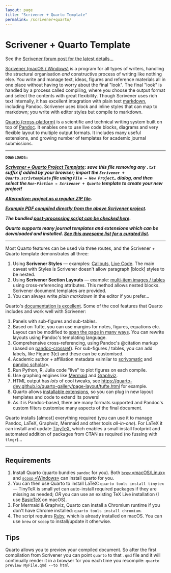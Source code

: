 ```yaml
---
layout: page
title: "Scrivener + Quarto Template"
permalink: /scrivener+quarto/
---
```


# Scrivener + Quarto Template

See the [Scrivener forum post for the latest details…](https://forum.literatureandlatte.com/t/scrivener-quarto-a-technical-academic-publishing-workflow/129769)

[Scrivener (macOS / Windows)](http://literatureandlatte.com) is a program for all types of writers, handling the structural organisation *and* constructive process of writing like nothing else. You write and manage text, ideas, figures and reference materials all in one place without having to worry about the final "look". The final "look" is handled by a process called compiling, where you choose the output format and select the contents with great flexibility. Though Scrivener uses rich text internally, it has excellent integration with plain text [markdown](https://en.wikipedia.org/wiki/Markdown), including Pandoc. Scrivener uses block and inline styles that can map to markdown; you write with editor styles but compile to markdown.

[Quarto (cross-platform)](https://quarto.org) is a scientific and technical writing system built on top of [Pandoc](https://pandoc.org). It enables one to use live code blocks, diagrams and very flexible layout to multiple output formats. It includes many useful extensions, and growing number of templates for academic journal submissions.

-------

**`DOWNLOADS:`**

**_[Scrivener + Quarto Project Template](https://github.com/iandol/scrivomatic/raw/master/Scrivener%20%2B%20Quarto.scrivtemplate): save this file removing any `.txt` suffix if added by your browser; import the `Scrivener + Quarto.scrivtemplate` file using `File → New Project…` dialog, and then select the `Non-Fiction → Scrivener + Quarto` template to create your new project!_**

 **_[Alternative: project as a regular ZIP file](https://github.com/iandol/scrivomatic/raw/master/Quarto.scriv.zip)._**

**_[Example PDF compiled directly from the above Scrivener project](https://github.com/iandol/scrivomatic/raw/master/sample-output/Quarto.pdf)._**

**_The bundled [post-processing script can be checked here](https://github.com/iandol/scrivomatic/blob/master/quarto-run.rb)._**

**_Quarto supports many journal templates and extensions which can be downloaded and installed. [See this awesome list for a curated list](https://github.com/mcanouil/awesome-quarto#awesome-quarto-)._**

-------

Most Quarto features can be used via three routes, and the Scrivener + Quarto template demonstrates all three:

1. Using **Scrivener Styles** — examples: [Callouts](https://quarto.org/docs/authoring/callouts.html), [Live Code](https://quarto.org/docs/computations/r.html). The main caveat with Styles is Scrivener doesn't allow paragraph [block] styles to be nested.
2. Using **Scrivener Section Layouts** — example: [multi-item images / tables](https://quarto.org/docs/authoring/figures.html#subfigures) using cross-referencing attributes. This method allows nested blocks. Scrivener document templates are provided.
3. You can always write *plain markdown* in the editor if you prefer…

Quarto's [documentation is excellent](https://quarto.org/docs/guide/). Some of the cool features that Quarto includes and work well with Scrivener:

1. Panels with sub-figures and sub-tables. 
1. Based on Tufte, you can use margins for notes, figures, equations etc. Layout can be modified to [span the page in many ways](https://quarto.org/docs/authoring/article-layout.html). You can rewrite layouts using Pandoc's templating language.
1. Comprehensive cross-referencing, using Pandoc's @citation markup (based on [pandoc-crossref](https://github.com/lierdakil/pandoc-crossref)). For sub-figures / tables, you can add labels, like Figure 3(c) and these can be customised.
1. Academic author + affiliation metadata «similar to [scrivomatic](https://github.com/iandol/scrivomatic) and [pandoc scholar](https://github.com/pandoc-scholar/pandoc-scholar)».
1. Run Python, R, Julia code "live" to plot figures on each compile.
1. Use graphing engines like [Mermaid](https://mermaid-js.github.io/) and [Graphviz](https://graphviz.org).
1. HTML output has *lots* of cool tweaks, see <https://quarto-dev.github.io/quarto-gallery/page-layout/tufte.html> for example.
1. Quarto allows [installable extensions](https://quarto.org/docs/extensions/), so you can plug in new layout templates and code to extend its powers!
1. As it is Pandoc-based, there are many formats supported and Pandoc's custom filters customise many aspects of the final document.

Quarto installs [almost] everything required (you can use it to manage Pandoc, LaTeX, Graphviz, Mermaid and other tools *all-in-one*). For LaTeX it can install and update [TinyTeX](https://yihui.org/tinytex/), which enables a small install footprint and automated addition of packages from CTAN as required (no fussing with `tlmgr`)…

-----------

## Requirements

1. Install Quarto (quarto bundles `pandoc` for you). Both [`brew` «macOS/Linux»](https://brew.sh) and [`scoop` «Windows»](https://scoop.sh) can install quarto for you.
2. You can then use Quarto to install LaTeX: `quarto tools install tinytex` — TinyTeX is small yet can auto-install required packages if they are missing as needed; *OR* you can use an existing TeX Live installation (I use [BasicTeX](https://tug.org/mactex/morepackages.html) on macOS).
3. For Mermaid & Graphviz, Quarto can install a Chromium runtime if you don't have Chrome installed: `quarto tools install chromium`. 
4. The script requires [Ruby](https://ruby-lang.org), which is already installed on macOS. You can use `brew` or `scoop` to install/update it otherwise.

## Tips

Quarto allows you to preview your compiled document. So after the first compilation from Scrivener you can point `quarto` to that `.qmd` file and it will continually render it in a browser for you each time you recompile: `quarto preview MyFile.qmd --to html`




